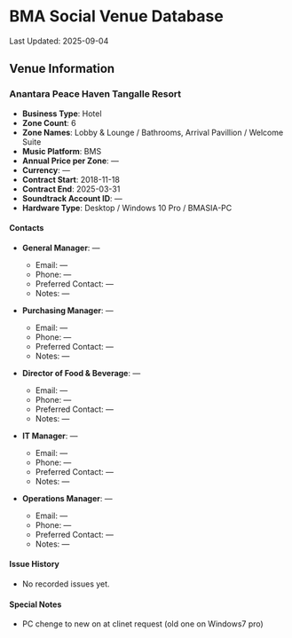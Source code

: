 # BMA Social Venue Database

Last Updated: 2025-09-04

## Venue Information

### Anantara Peace Haven Tangalle Resort
- **Business Type**: Hotel
- **Zone Count**: 6
- **Zone Names**: Lobby & Lounge / Bathrooms, Arrival Pavillion / Welcome Suite
- **Music Platform**: BMS
- **Annual Price per Zone**: —
- **Currency**: —
- **Contract Start**: 2018-11-18
- **Contract End**: 2025-03-31
- **Soundtrack Account ID**: —
- **Hardware Type**: Desktop / Windows 10 Pro / BMASIA-PC

#### Contacts
- **General Manager**: —
  - Email: —
  - Phone: —
  - Preferred Contact: —
  - Notes: —

- **Purchasing Manager**: —
  - Email: —
  - Phone: —
  - Preferred Contact: —
  - Notes: —

- **Director of Food & Beverage**: —
  - Email: —
  - Phone: —
  - Preferred Contact: —
  - Notes: —

- **IT Manager**: —
  - Email: —
  - Phone: —
  - Preferred Contact: —
  - Notes: —

- **Operations Manager**: —
  - Email: —
  - Phone: —
  - Preferred Contact: —
  - Notes: —

#### Issue History
- No recorded issues yet.

#### Special Notes
- PC chenge to new on at clinet request (old one on Windows7 pro)
